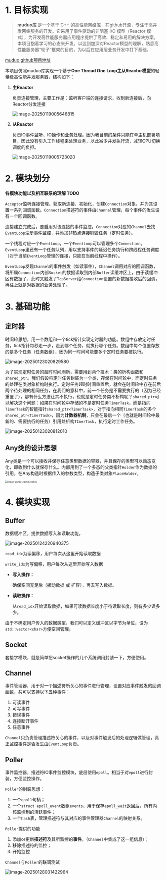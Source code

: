 # 1. 目标实现

> **muduo库** 是一个基于 C++ 的高性能网络库，在github开源，专注于高并发网络服务的开发。它采用了事件驱动的非阻塞 I/O 模型（Reactor 模式），为开发高性能服务器应用程序提供了高效、稳定和易用的解决方案。本项目抱着学习的心态来开发，以达到加深对Reactor模型的理解，熟悉高性能服务器“轮子”框架的目的，为以后在应用层业务开发中打下基础。

[muduo github项目地址](https://github.com/chenshuo/muduo)

本项目仿照muduo库实现一个基于**One Thread One Loop主从Reactor模型**的轻量级高性能并发服务器，结构如下：

1. **主Reactor**

   负责连接管理，主要工作是：监听客户端的连接请求，收到新连接后，向Reactor分发连接

   ![image-20250119005646815](https://ckfs.oss-cn-beijing.aliyuncs.com/img/202501190056897.png)

2. **从Reactor**

   负责IO事件监听、IO操作和业务处理。因为我目前的条件只能在单主机部署项目，因此没有引入工作线程来处理业务，以此减少并发执行流，减轻CPU切换调度的负担。

   ![image-20250119005723020](https://ckfs.oss-cn-beijing.aliyuncs.com/img/202501190057056.png)



# 2. 模块划分 



**各模块功能以及相互联系的理解 TODO**

`Acceptor`监听连接管理，获取新连接，初始化，创建`Connection`对象，并为其设置一系列回调函数。`Connection`描述符的事件由`Channel`管理，每个事件的发生设有一个回调函数。

连接建立完成后，要启用对该连接的事件监控，`Connection`对应的`Channel`去找`EventLoop`注册事件监控，并添加非热点连接销毁任务（定时任务）。

一个线程对应一个`EventLoop`，一个`EventLoop`可以管理多个`Connection`。`EventLoop`里还有一个任务队列，用以支持事件的延迟任务执行和跨线程任务调度（对于当前`EventLoop`管理的连接，只能在当前线程中操作）。

`EventLoop`发现`Channel`的事件触发（如读事件），`Channel`调用对应的回调函数，将所属`Connection`内部`Socket`的数据读取到内部`Buffer`读缓冲区上，由于读缓冲区有数据了，此时又触发了`TcpServer`给`Connection`设置的新数据接收后的回调，再往上就是对数据的业务处理了。





# 3. 基础功能

## **定时器**

时间轮思想，用一个数组和一个tick指针实现定时器的功能。数组中存放定时任务，tick指针每秒走一步，走到哪个任务，就执行哪个任务。数组中每个位置存放的是多个任务（任务数组），因为同一时间可能要多个定时任务要被执行。

![image-20250123020829580](https://ckfs.oss-cn-beijing.aliyuncs.com/img/202501230208610.png)

为了实现定时任务的超时时间刷新，需要用到两个技术：类的析构函数和`shared_ptr`。我们假设将定时任务封装为一个类，存储在时间轮中，而定时任务的处理在类对象析构时执行。定时任务超时时间重置后，就会在时间轮中存在前后两个待处理的相同任务，在我们的意料中，前一个任务是不需要执行的（因为已经重置了），那有什么方法让其不执行，也就是定时任务类不析构呢？`shared_ptr`可以解决这个问题：如果在时间轮中存储的不是定时任务`TimerTask`，而是指向`TimerTask`的智能指针`shared_ptr<TimerTask>`，对于指向相同`TimerTask`的多个`shared_ptr<TimerTask>`，因为**计数器机制**，只会在最后一个（也就是时间轮中最新的、需要执行的任务）引用处析构`TImerTask`，执行定时工作任务。

![image-20250123020812010](https://ckfs.oss-cn-beijing.aliyuncs.com/img/202501230208058.png)

## Any类的设计思想

Any类是一个可以接收并保存任意类型数据的容器，并且保存的类型可以动态变化，即收到什么就保存什么。内部用到了一个多态的父类指针`Holder`作为数据的引用，在Any构造时根据传入的参数类型，构造子类对象`PlaceHolder`。



<img src="https://ckfs.oss-cn-beijing.aliyuncs.com/img/202501240037597.png" alt="image-20250124003702500" style="zoom:50%;" />



# 4. 模块实现



## Buffer

 数据缓冲区，提供数据写入和读取功能。

![image-20250124220940375](https://ckfs.oss-cn-beijing.aliyuncs.com/img/202501242209468.png)

`read_idx`为读偏移，用户每次从这里开始读取数据

`write_idx`为写偏移，用户每次从这里开始写入数据

- **写入操作：**

  确保空间充足后（挪动数据 或 扩容），再去写入数据。

  

- **读取操作：**

  从`read_idx`开始读取数据，如果可读数据长度小于待读取长度，则有多少读多少。



由于不确定用户传入的数据类型，我们可以定义缓冲区以字节为单位，设为`std::vector<char>`方便空间管理。



## Socket

套接字模块，就是简单把socket操作的几个系统调用封装一下，方便使用。

## Channel

事件管理器，用于对一个描述符所关心的事件进行管理，设置对应事件触发的回调函数，共可以支持以下五种事件：

1. 可读事件
2. 可写事件
3. 错误事件
4. 连接断开事件
5. 任意事件

`Channel`只负责管理描述符关心的事件，以及对事件触发后的处理逻辑做管理，真正监控事件是否发生由`EventLoop`负责。



## Poller

事件监控器，描述符IO事件监控模块，底层使用`epoll`。相当于对`epoll`进行封装，方便监控操作。

`Poller`的封装思想：

1. 一个`epoll`句柄；
2. 一个`struct epoll_event`数组`events`，用于保存`epoll_wait`返回后，所有内核监控到的活跃事件；
3. 一个`hash`表，管理描述符与其对应的事件管理器`Channel`的映射关系。



`Poller`提供的功能

1. 添加or更新**描述符**及其所监控的**事件**。（`Channel`中集成了这一组信息）；
2. 移除描述符的监控；
3. 开始监控



`Channel`与`Poller`的联调测试

![image-20250128031422964](https://ckfs.oss-cn-beijing.aliyuncs.com/img/202501280314058.png)
